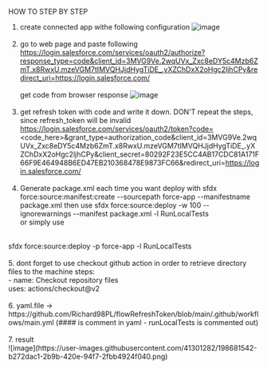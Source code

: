 HOW TO STEP BY STEP

1. create connected app withe following configuration
![image](https://user-images.githubusercontent.com/41301282/198654875-c9b5e0c7-8c26-4696-9097-cae630c65b6e.png)
<br><br>
2. go to web page and paste following
https://login.salesforce.com/services/oauth2/authorize?response_type=code&client_id=3MVG9Ve.2wqUVx_Zxc8eDY5c4Mzb6ZmT.x8RwxU.mzeVGM7tIMVQHJjdHygTiDE_.yXZChDxX2oHgc2ljhCPy&redirect_uri=https://login.salesforce.com/
<br><br>
get code from browser response
![image](https://user-images.githubusercontent.com/41301282/198655140-a80b5aa3-0a6b-4b80-bbcc-391683fed58c.png)
<br><br>
3. get refresh token with code and write it down. 
DON'T repeat the steps, since refresh_token will be invalid
https://login.salesforce.com/services/oauth2/token?code=<code_here>&grant_type=authorization_code&client_id=3MVG9Ve.2wqUVx_Zxc8eDY5c4Mzb6ZmT.x8RwxU.mzeVGM7tIMVQHJjdHygTiDE_.yXZChDxX2oHgc2ljhCPy&client_secret=80292F23E5CC4AB17CDC81A171F66F9E464948B6ED47EB210368478E9873FC66&redirect_uri=https://login.salesforce.com/
<br><br>
4. Generate package.xml each time you want deploy with 
sfdx force:source:manifest:create --sourcepath force-app --manifestname package.xml 
then use sfdx force:source:deploy -w 100 --ignorewarnings --manifest package.xml -l RunLocalTests 
<br> or simply use
<br>
sfdx force:source:deploy -p force-app -l RunLocalTests
<br><br>
5. dont forget to use checkout github action in order to retrieve directory files to the machine
steps:
     <br> - name: Checkout repository files 
     <br>  uses: actions/checkout@v2
<br><br>
6. yaml.file -> https://github.com/Richard98PL/flowRefreshToken/blob/main/.github/workflows/main.yml (#### is comment in yaml - runLocalTests is commented out)
<br><br>
7. result <br>
![image](https://user-images.githubusercontent.com/41301282/198681542-b272dac1-2b9b-420e-94f7-2fbb4924f040.png)
<br>


